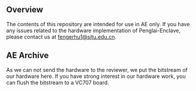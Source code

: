 ## Overview
The contents of this repository are intended for use in AE only. If you have any issues related to the hardware implementation of Penglai-Enclave, 
please contact us at fengerhu1@sjtu.edu.cn.

## AE Archive
As we can not send the hardware to the reviewer, we put the bitstream of our hardware here.
If you have strong interest in our hardware work, you can flush the bitstream to a VC707 board.
